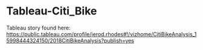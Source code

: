 # Tableau-Citi_Bike

Tableau story found here: https://public.tableau.com/profile/jerod.rhodes#!/vizhome/CitiBikeAnalysis_15998444324150/2018CitiBikeAnalysis?publish=yes
